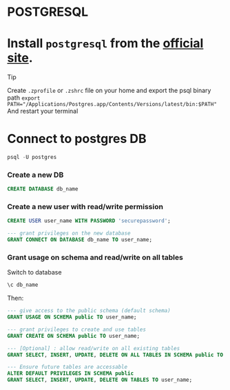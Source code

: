 # POSTGRESQL

# Install `postgresql` from the [official site](https://www.postgresql.org/download/).

> [!TIP]
> Create `.zprofile` or `.zshrc` file on your home and export the psql binary path `export PATH="/Applications/Postgres.app/Contents/Versions/latest/bin:$PATH"`
> And restart your terminal

# Connect to postgres DB
```sql
psql -U postgres
```

### Create a new DB
```sql
CREATE DATABASE db_name
```

### Create a new user with read/write permission
```sql
CREATE USER user_name WITH PASSWORD 'securepassword';

--- grant privileges on the new database
GRANT CONNECT ON DATABASE db_name TO user_name;
```


### Grant usage on schema and read/write on all tables
Switch to database

```sql
\c db_name
```

Then:
```sql
--- give access to the public schema (default schema)
GRANT USAGE ON SCHEMA public TO user_name;

--- grant privileges to create and use tables
GRANT CREATE ON SCHEMA public TO user_name;

--- [Optional] : allow read/write on all existing tables
GRANT SELECT, INSERT, UPDATE, DELETE ON ALL TABLES IN SCHEMA public TO user_name;

--- Ensure future tables are accessable 
ALTER DEFAULT PRIVILEGES IN SCHEMA public
GRANT SELECT, INSERT, UPDATE, DELETE ON TABLES TO user_name;
```

